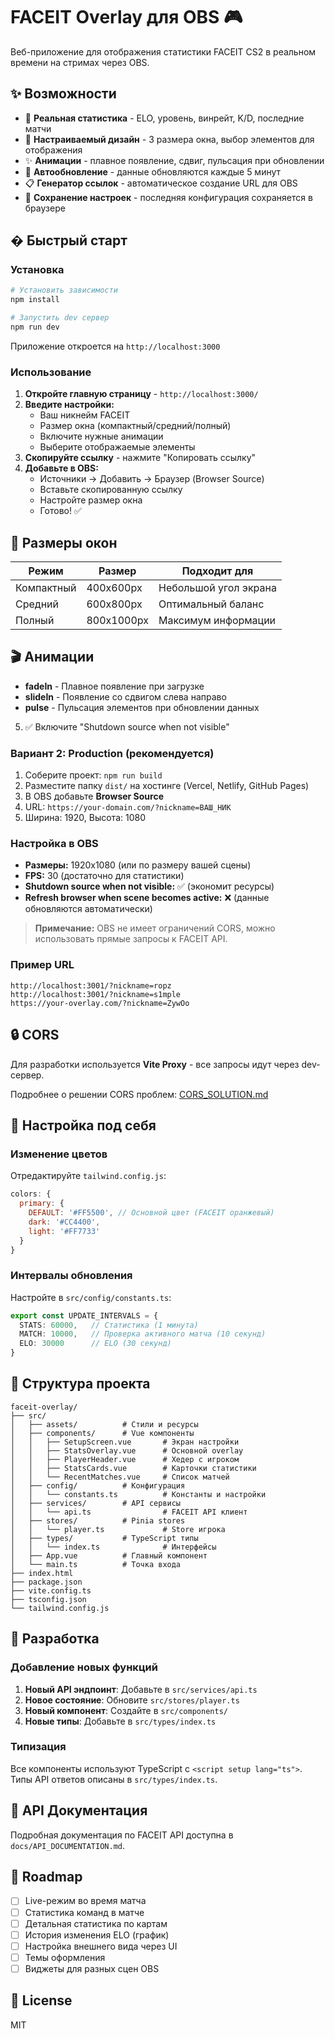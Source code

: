# FACEIT Overlay для OBS 🎮

Веб-приложение для отображения статистики FACEIT CS2 в реальном времени на стримах через OBS.

## ✨ Возможности

- 🎯 **Реальная статистика** - ELO, уровень, винрейт, K/D, последние матчи
- 🎨 **Настраиваемый дизайн** - 3 размера окна, выбор элементов для отображения
- ✨ **Анимации** - плавное появление, сдвиг, пульсация при обновлении
- 🔄 **Автообновление** - данные обновляются каждые 5 минут
- 📋 **Генератор ссылок** - автоматическое создание URL для OBS
- 💾 **Сохранение настроек** - последняя конфигурация сохраняется в браузере

## � Быстрый старт

### Установка

```bash
# Установить зависимости
npm install

# Запустить dev сервер
npm run dev
```

Приложение откроется на `http://localhost:3000`

### Использование

1. **Откройте главную страницу** - `http://localhost:3000/`
2. **Введите настройки:**
   - Ваш никнейм FACEIT
   - Размер окна (компактный/средний/полный)
   - Включите нужные анимации
   - Выберите отображаемые элементы
3. **Скопируйте ссылку** - нажмите "Копировать ссылку"
4. **Добавьте в OBS:**
   - Источники → Добавить → Браузер (Browser Source)
   - Вставьте скопированную ссылку
   - Настройте размер окна
   - Готово! ✅

## 📐 Размеры окон

| Режим | Размер | Подходит для |
|-------|--------|--------------|
| Компактный | 400x600px | Небольшой угол экрана |
| Средний | 600x800px | Оптимальный баланс |
| Полный | 800x1000px | Максимум информации |

## 🎬 Анимации

- **fadeIn** - Плавное появление при загрузке
- **slideIn** - Появление со сдвигом слева направо
- **pulse** - Пульсация элементов при обновлении данных
5. ✅ Включите "Shutdown source when not visible"

### Вариант 2: Production (рекомендуется)

1. Соберите проект: `npm run build`
2. Разместите папку `dist/` на хостинге (Vercel, Netlify, GitHub Pages)
3. В OBS добавьте **Browser Source**
4. URL: `https://your-domain.com/?nickname=ВАШ_НИК`
5. Ширина: 1920, Высота: 1080

### Настройка в OBS

- **Размеры:** 1920x1080 (или по размеру вашей сцены)
- **FPS:** 30 (достаточно для статистики)
- **Shutdown source when not visible:** ✅ (экономит ресурсы)
- **Refresh browser when scene becomes active:** ❌ (данные обновляются автоматически)

> **Примечание:** OBS не имеет ограничений CORS, можно использовать прямые запросы к FACEIT API.

### Пример URL

```
http://localhost:3001/?nickname=ropz
http://localhost:3001/?nickname=s1mple
https://your-overlay.com/?nickname=ZywOo
```

## 🔒 CORS

Для разработки используется **Vite Proxy** - все запросы идут через dev-сервер.

Подробнее о решении CORS проблем: [CORS_SOLUTION.md](./CORS_SOLUTION.md)

## 🎨 Настройка под себя

### Изменение цветов

Отредактируйте `tailwind.config.js`:

```js
colors: {
  primary: {
    DEFAULT: '#FF5500', // Основной цвет (FACEIT оранжевый)
    dark: '#CC4400',
    light: '#FF7733'
  }
}
```

### Интервалы обновления

Настройте в `src/config/constants.ts`:

```ts
export const UPDATE_INTERVALS = {
  STATS: 60000,   // Статистика (1 минута)
  MATCH: 10000,   // Проверка активного матча (10 секунд)
  ELO: 30000      // ELO (30 секунд)
}
```

## 📂 Структура проекта

```
faceit-overlay/
├── src/
│   ├── assets/          # Стили и ресурсы
│   ├── components/      # Vue компоненты
│   │   ├── SetupScreen.vue       # Экран настройки
│   │   ├── StatsOverlay.vue      # Основной overlay
│   │   ├── PlayerHeader.vue      # Хедер с игроком
│   │   ├── StatsCards.vue        # Карточки статистики
│   │   └── RecentMatches.vue     # Список матчей
│   ├── config/          # Конфигурация
│   │   └── constants.ts          # Константы и настройки
│   ├── services/        # API сервисы
│   │   └── api.ts                # FACEIT API клиент
│   ├── stores/          # Pinia stores
│   │   └── player.ts             # Store игрока
│   ├── types/           # TypeScript типы
│   │   └── index.ts              # Интерфейсы
│   ├── App.vue          # Главный компонент
│   └── main.ts          # Точка входа
├── index.html
├── package.json
├── vite.config.ts
├── tsconfig.json
└── tailwind.config.js
```

## 🔧 Разработка

### Добавление новых функций

1. **Новый API эндпоинт**: Добавьте в `src/services/api.ts`
2. **Новое состояние**: Обновите `src/stores/player.ts`
3. **Новый компонент**: Создайте в `src/components/`
4. **Новые типы**: Добавьте в `src/types/index.ts`

### Типизация

Все компоненты используют TypeScript с `<script setup lang="ts">`.
Типы API ответов описаны в `src/types/index.ts`.

## 📖 API Документация

Подробная документация по FACEIT API доступна в `docs/API_DOCUMENTATION.md`.

## 🎯 Roadmap

- [ ] Live-режим во время матча
- [ ] Статистика команд в матче
- [ ] Детальная статистика по картам
- [ ] История изменения ELO (график)
- [ ] Настройка внешнего вида через UI
- [ ] Темы оформления
- [ ] Виджеты для разных сцен OBS

## 📝 License

MIT
